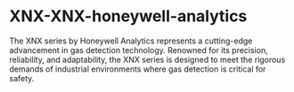 # XNX-XNX-honeywell-analytics
The XNX series by Honeywell Analytics represents a cutting-edge advancement in gas detection technology. Renowned for its precision, reliability, and adaptability, the XNX series is designed to meet the rigorous demands of industrial environments where gas detection is critical for safety.
